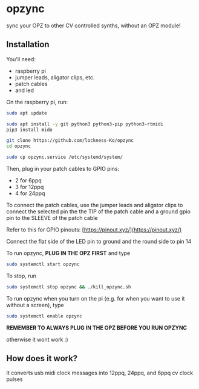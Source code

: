 # opzync

sync your OPZ to other CV controlled synths, without an OPZ module!

## Installation

You'll need:

- raspberry pi
- jumper leads, aligator clips, etc.
- patch cables
- and led

On the raspberry pi, run:

```bash
sudo apt update

sudo apt install -y git python3 python3-pip python3-rtmidi
pip3 install mido

git clone https://github.com/lockness-Ko/opzync
cd opzync

sudo cp opzync.service /etc/systemd/system/
```

Then, plug in your patch cables to GPIO pins:

- 2 for 6ppq
- 3 for 12ppq
- 4 for 24ppq

To connect the patch cables, use the jumper leads and aligator clips to 
connect the selected pin the the TIP of the patch cable and a ground gpio 
pin to the SLEEVE of the patch cable

Refer to this for GPIO pinouts: [https://pinout.xyz/](https://pinout.xyz/)

Connect the flat side of the LED pin to ground and the round side to pin 14

To run opzync, **PLUG IN THE OPZ FIRST** and type

```bash
sudo systemctl start opzync
```

To stop, run

```bash
sudo systemctl stop opzync && ./kill_opzync.sh
```

To run opzync when you turn on the pi (e.g. for when you want to use it 
without a screen), type

```bash
sudo systemctl enable opzync
```

**REMEMBER TO ALWAYS PLUG IN THE OPZ BEFORE YOU RUN OPZYNC**

otherwise it wont work :)

## How does it work?

It converts usb midi clock messages into 12ppq, 24ppq, and 6ppq cv clock pulses
